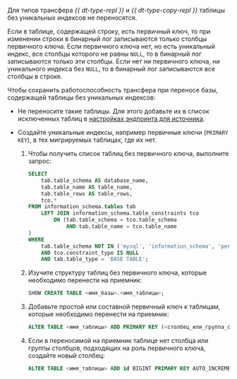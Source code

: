 Для типов трансфера _{{ dt-type-repl }}_ и _{{ dt-type-copy-repl }}_ таблицы без уникальных индексов не переносятся. 

Если в таблице, содержащей строку, есть первичный ключ, то при изменении строки в бинарный лог записываются только столбцы первичного ключа. Если первичного ключа нет, но есть уникальный индекс, все столбцы которого не равны `NULL`, то в бинарный лог записываются только эти столбцы. Если нет ни первичного ключа, ни уникального индекса без `NULL`, то в бинарный лог записываются все столбцы в строке.

Чтобы сохранить работоспособность трансфера при переносе базы, содержащей таблицы без уникальных индексов:

* Не переносите такие таблицы. Для этого добавьте их в список исключенных таблиц в [настройках эндпоинта для источника](../../data-transfer/operations/endpoint/source/mysql.md#additional-settings).

* Создайте уникальные индексы, например первичные ключи (`PRIMARY KEY`), в тех мигрируемых таблицах, где их нет.

    1. Чтобы получить список таблиц без первичного ключа, выполните запрос:

        ```sql
        SELECT
            tab.table_schema AS database_name,
            tab.table_name AS table_name,
            tab.table_rows AS table_rows,
            tco.*
        FROM information_schema.tables tab
            LEFT JOIN information_schema.table_constraints tco
                ON (tab.table_schema = tco.table_schema
                    AND tab.table_name = tco.table_name
        )
        WHERE
            tab.table_schema NOT IN ('mysql', 'information_schema', 'performance_schema', 'sys')
            AND tco.constraint_type IS NULL
            AND tab.table_type = 'BASE TABLE';
        ```

    1. Изучите структуру таблиц без первичного ключа, которые необходимо перенести на приемник:

        ```sql
        SHOW CREATE TABLE <имя_базы>.<имя_таблицы>;
        ```

    1. Добавьте простой или составной первичный ключ к таблицам, которые необходимо перенести на приемник:

        ```sql
        ALTER TABLE <имя_таблицы> ADD PRIMARY KEY (<столбец_или_группа_столбцов>);
        ```

    1. Если в переносимой на приемник таблице нет столбца или группы столбцов, подходящих на роль первичного ключа, создайте новый столбец:

        ```sql
        ALTER TABLE <имя_таблицы> ADD id BIGINT PRIMARY KEY AUTO_INCREMENT;
        ```
